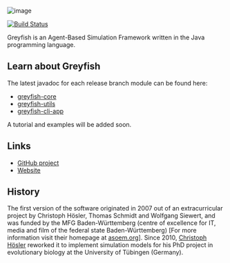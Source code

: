 ![image](http://asoem.org/Bilder/logo_greyfish.png)

[![Build Status](https://travis-ci.org/asoem/greyfish.svg?branch=master)](https://travis-ci.org/asoem/greyfish)

Greyfish is an Agent-Based Simulation Framework written in the Java programming language.

Learn about Greyfish
--------------------

The latest javadoc for each release branch module can be found here:

- [greyfish-core](http://asoem.github.io/greyfish/javadoc/latest/greyfish-core/)
- [greyfish-utils](http://asoem.github.io/greyfish/javadoc/latest/greyfish-utils/)
- [greyfish-cli-app](http://asoem.github.io/greyfish/javadoc/latest/greyfish-cli-app/)

A tutorial and examples will be added soon.

Links
-----
- [GitHub project](http://github.com/asoem/greyfish)
- [Website](http://asoem.org/greyfish)

History
-------
The first version of the software originated in 2007 out of an extracurricular project by Christoph Hösler,
Thomas Schmidt and Wolfgang Siewert, and was funded by the MFG Baden-Württemberg (centre of excellence for IT,
media and film of the federal state Baden-Württemberg)
[For more information visit their homepage at [asoem.org](http://asoem.org)].
Since 2010, [Christoph Hösler](http://github.com/hoesler) reworked it to implement simulation models
for his PhD project in evolutionary biology at the University of Tübingen (Germany).